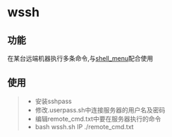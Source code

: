 # wssh

## 功能

在某台远端机器执行多条命令,与[shell_menu](https://github.com/BillWang139967/shell_menu)配合使用

## 使用

> * 安装sshpass
> * 修改.userpass.sh中连接服务器的用户名及密码 
> * 编辑remote_cmd.txt中要在服务器执行的命令    
> * bash wssh.sh IP ./remote_cmd.txt
